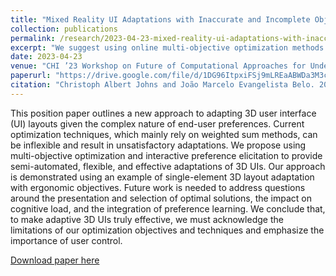 ```yaml
---
title: "Mixed Reality UI Adaptations with Inaccurate and Incomplete Objectives"
collection: publications
permalink: /research/2023-04-23-mixed-reality-ui-adaptations-with-inaccurate-and-incomplete-objectives
excerpt: "We suggest using online multi-objective optimization methods for online UI adaptations which generate a set of Pareto optimal adaptation proposals, giving users more control and adding flexibility to the computational decision-making."
date: 2023-04-23
venue: "CHI ’23 Workshop on Future of Computational Approaches for Understanding and Adapting User Interfaces"
paperurl: "https://drive.google.com/file/d/1DG96ItpxiFSj9mLREaABWDa3M3cdMusP/view"
citation: "Christoph Albert Johns and João Marcelo Evangelista Belo. 2023. Mixed Reality UI Adaptations With Inaccurate and Incomplete Objectives. In <i>CHI ’23 Workshop on Future of Computational Approaches for Understanding and Adapting User Interfaces: ACM CHI Conference on Human Factors in Computing Systems, April 23, 2023, Hamburg, Germany.</i> ACM, New York, NY, USA, 6 pages."
---
```


This position paper outlines a new approach to adapting 3D user interface (UI) layouts given the complex nature of end-user preferences. Current optimization techniques, which mainly rely on weighted sum methods, can be inflexible and result in unsatisfactory adaptations. We propose using multi-objective optimization and interactive preference elicitation to provide semi-automated, flexible, and effective adaptations of 3D UIs. Our approach is demonstrated using an example of single-element 3D layout adaptation with ergonomic objectives. Future work is needed to address questions around the presentation and selection of optimal solutions, the impact on cognitive load, and the integration of preference learning. We conclude that, to make adaptive 3D UIs truly effective, we must acknowledge the limitations of our optimization objectives and techniques and emphasize the importance of user control.

[Download paper here](https://drive.google.com/file/d/1DG96ItpxiFSj9mLREaABWDa3M3cdMusP/view)